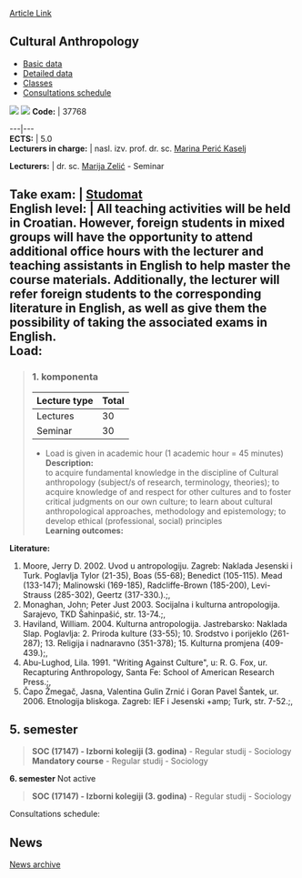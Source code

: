 [Article Link](https://www.fhs.hr/en/course/ca)

## Cultural Anthropology
  * [Basic data](https://www.fhs.hr/en/course/ca#v1id-523746_355048_1_0 "Basic data")
  * [Detailed data](https://www.fhs.hr/en/course/ca#v1id-523746_355048_1_1 "Detailed data")
  * [Classes](https://www.fhs.hr/en/course/ca#v1id-523746_355048_1_2 "Classes")
  * [Consultations schedule](https://www.fhs.hr/en/course/ca#v1id-523746_355048_1_3 "Consultations schedule")


[![](https://www.fhs.hr/img/flags/gif/hr.gif)](https://www.fhs.hr/predmet/kulant) [![](https://www.fhs.hr/img/flags/gif/gb.gif)](https://www.fhs.hr/en/course/ca)
**Code:** |  37768  
  
---|---  
**ECTS:** |  5.0   
**Lecturers in charge:** |  nasl. izv. prof. dr. sc. [Marina Perić Kaselj](https://www.fhs.hr/staff/marina.peric_kaselj)   
  
**Lecturers:** |  dr. sc. [Marija Zelić](https://www.fhs.hr/djelatnik/marija.zelic) - Seminar  
  
**Take exam:** |  [Studomat](http://www.isvu.hr/studomat)  
**English level:** |  All teaching activities will be held in Croatian. However, foreign students in mixed groups will have the opportunity to attend additional office hours with the lecturer and teaching assistants in English to help master the course materials. Additionally, the lecturer will refer foreign students to the corresponding literature in English, as well as give them the possibility of taking the associated exams in English.   
**Load:**  
---  
> ### 1. komponenta
> | Lecture type | Total  
> ---|---  
> Lectures | 30  
> Seminar | 30  
> * Load is given in academic hour (1 academic hour = 45 minutes)   
**Description:**  
> to acquire fundamental knowledge in the discipline of Cultural anthropology (subject/s of research, terminology, theories); to acquire knowledge of and respect for other cultures and to foster critical judgments on our own culture; to learn about cultural anthropological approaches, methodology and epistemology; to develop ethical (professional, social) principles  
**Learning outcomes:**  

  
**Literature:**  
  1. Moore, Jerry D. 2002. Uvod u antropologiju. Zagreb: Naklada Jesenski i Turk. Poglavlja Tylor (21-35), Boas (55-68); Benedict (105-115). Mead (133-147); Malinowski (169-185), Radcliffe-Brown (185-200), Levi-Strauss (285-302), Geertz (317-330.).;, 
  2. Monaghan, John; Peter Just 2003. Socijalna i kulturna antropologija. Sarajevo, TKD Šahinpašić, str. 13-74.;, 
  3. Haviland, William. 2004. Kulturna antropologija. Jastrebarsko: Naklada Slap. Poglavlja: 2. Priroda kulture (33-55); 10. Srodstvo i porijeklo (261-287); 13. Religija i nadnaravno (351-378); 15. Kulturna promjena (409-439.);, 
  4. Abu-Lughod, Lila. 1991. "Writing Against Culture", u: R. G. Fox, ur. Recapturing Anthropology, Santa Fe: School of American Research Press.;, 
  5. Čapo Žmegač, Jasna, Valentina Gulin Zrnić i Goran Pavel Šantek, ur. 2006. Etnologija bliskoga. Zagreb: IEF i Jesenski +amp; Turk, str. 7-52.;, 

  
**5. semester**  
---  
> **SOC (17147) - Izborni kolegiji (3. godina)** - Regular studij - Sociology  
>  **Mandatory course** - Regular studij - Sociology  
>   
  
**6. semester** Not active  
> **SOC (17147) - Izborni kolegiji (3. godina)** - Regular studij - Sociology  
>   
Consultations schedule: 


## News
[News archive](https://www.fhs.hr/en/course/ca?@=20pxv#news_85357 "News archive")
